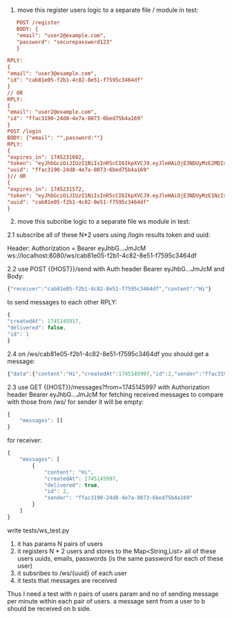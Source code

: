 1. move this register users logic to a separate file / module in test:

```ini
   POST /register
   BODY: {
   "email": "user2@example.com",
   "password": "securepassword123"
   }

RPLY:
{
"email": "user3@example.com",
"id": "cab81e05-f2b1-4c82-8e51-f7595c3464df"
}
// OR
RPLY:
{
"email": "user2@example.com",
"id": "ffac3190-24d8-4e7a-8073-6bed75b4a169"
}
POST /login
BODY: {"email": "",password:""}
RPLY:
{
"expires_in": 1745231602,
"token": "eyJhbGciOiJIUzI1NiIsInR5cCI6IkpXVCJ9.eyJleHAiOjE3NDUyMzE2MDIsInN1YiI6ImZmYWMzMTkwLTI0ZDgtNGU3YS04MDczLTZiZWQ3NWI0YTE2OSJ9.xBJOIOQbXhC6NjIxbsQjAyKSqO47Ewjao9cKFEienwU",
"uuid": "ffac3190-24d8-4e7a-8073-6bed75b4a169"
}// OR
{
"expires_in": 1745231572,
"token": "eyJhbGciOiJIUzI1NiIsInR5cCI6IkpXVCJ9.eyJleHAiOjE3NDUyMzE1NzIsInN1YiI6ImNhYjgxZTA1LWYyYjEtNGM4Mi04ZTUxLWY3NTk1YzM0NjRkZiJ9.VjZU8OKnme2wHqUhUJ5HDalpAfv_AcI3aBhj30JmJcM",
"uuid": "cab81e05-f2b1-4c82-8e51-f7595c3464df"
}
```

2. move this subcribe logic to a separate file ws module in test:

2.1 subscribe all of these N\*2 users using /login results token and uuid:

Header: Authorization = Bearer eyJhbG...JmJcM
ws://localhost:8080/ws/cab81e05-f2b1-4c82-8e51-f7595c3464df

2.2 use POST {{HOST}}/send
with Auth header Bearer eyJhbG...JmJcM
and Body:

```js
{"receiver":"cab81e05-f2b1-4c82-8e51-f7595c3464df","content":"Hi"}
```

to send messages to each other
RPLY:

```js
{
"createdAt": 1745145917,
"delivered": false,
"id": 1
}
```

2.4 on /ws/cab81e05-f2b1-4c82-8e51-f7595c3464df you should get a message:

```js
{"data":{"content":"Hi","createdAt":1745145997,"id":2,"sender":"ffac3190-24d8-4e7a-8073-6bed75b4a169"},"type":"message"}
```

2.3 use GET {{HOST}}/messages?from=1745145997 with Authorization header Bearer eyJhbG...JmJcM for fetching received messages to compare with those from /ws/
for sender it will be empty:

```js
{
    "messages": []
}
```

for receiver:

```js
{
    "messages": [
        {
            "content": "Hi",
            "createdAt": 1745145997,
            "delivered": true,
            "id": 2,
            "sender": "ffac3190-24d8-4e7a-8073-6bed75b4a169"
        }
    ]
}
```

write tests/ws_test.py

1. it has params N pairs of users
2. it registers N \* 2 users and stores to the Map<String,List<String>> all of these users uuids, emails, passwords (is the same password for each of these user)
3. it subsribes to /ws/{uuid} of each user
4. it tests that messages are received

Thus I need a test with n pairs of users param and no of sending message per minute within each pair of users.
a message sent from a user to b should be received on b side.
